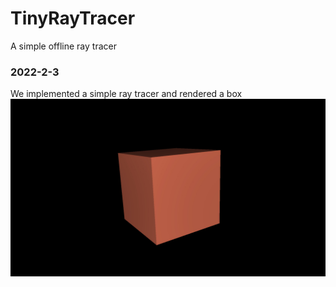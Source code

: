 # TinyRayTracer
A simple offline ray tracer

### 2022-2-3
We implemented a simple ray tracer and rendered a box
![box](doc/box.jpg)
